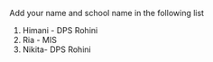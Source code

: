 Add your name and school name in the following list

1. Himani - DPS Rohini
2. Ria - MIS
3. Nikita- DPS Rohini
